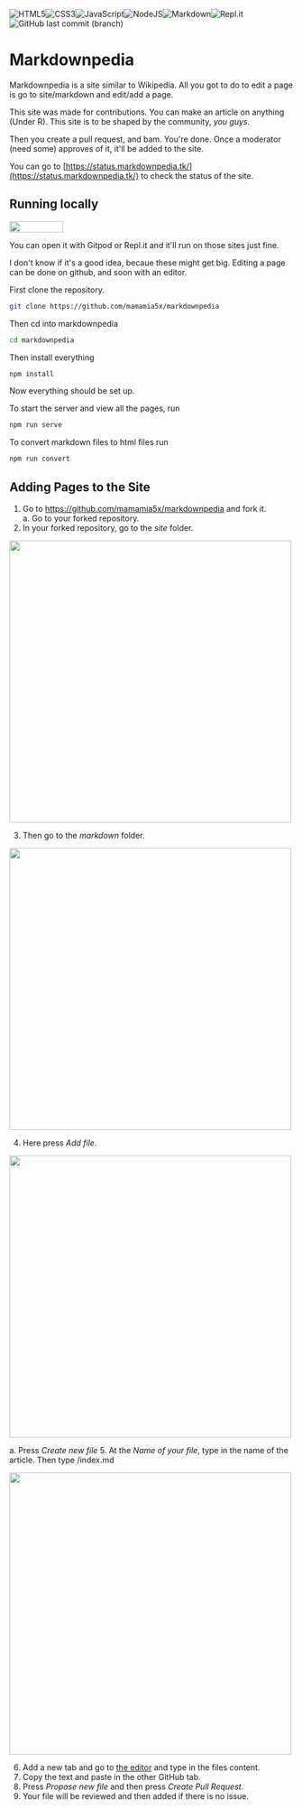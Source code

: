 <img alt="HTML5" src="https://img.shields.io/badge/html5%20-%23E34F26.svg?&style=for-the-badge&logo=html5&logoColor=white"/><img alt="CSS3" src="https://img.shields.io/badge/css3%20-%231572B6.svg?&style=for-the-badge&logo=css3&logoColor=white"/><img alt="JavaScript" src="https://img.shields.io/badge/javascript%20-%23323330.svg?&style=for-the-badge&logo=javascript&logoColor=%23F7DF1E"/><img alt="NodeJS" src="https://img.shields.io/badge/node.js%20-%2343853D.svg?&style=for-the-badge&logo=node.js&logoColor=white"/><img alt="Markdown" src="https://img.shields.io/badge/markdown-%23000000.svg?&style=for-the-badge&logo=markdown&logoColor=white"/><img alt="Repl.it" src="https://img.shields.io/badge/Repl.it%20-%230D101E.svg?&style=for-the-badge&logo=Repl.it&logoColor=white"/>![GitHub last commit (branch)](https://img.shields.io/github/last-commit/mamamia5x/markdownpedia/main?style=for-the-badge)

# Markdownpedia
Markdownpedia is a site similar to Wikipedia. All you got to do to edit a page is go to site/markdown and edit/add a page.

This site was made for contributions. You can make an article on anything (Under R). This site is to be shaped by the community, *you guys*. 

Then you create a pull request, and bam. You're done. Once a moderator (need some) approves of it, it'll be added to the site.

You can go to [https://status.markdownpedia.tk/](https://status.markdownpedia.tk/) to check the status of the site.

## Running locally
[<img src="https://gitpod.io/button/open-in-gitpod.svg" width="95" height="20" 
/>](https://gitpod.io/from-referrer/)

You can open it with Gitpod or Repl.it and it'll run on those sites just fine.

I don't know if it's a good idea, becaue these might get big. Editing a page can be done on github, and soon with an editor.

First clone the repository.
```sh
git clone https://github.com/mamamia5x/markdownpedia
```
Then cd into markdownpedia
```sh
cd markdownpedia
```
Then install everything
```sh
npm install
```
Now everything should be set up.

To start the server and view all the pages, run 
```sh
npm run serve
```
To convert markdown files to html files run
```sh
npm run convert
```

## Adding Pages to the Site
1. Go to https://github.com/mamamia5x/markdownpedia and fork it.  
  a. Go to your forked repository.
2. In your forked repository, go to the _site_ folder.

  <img src="https://github.com/mamamia5x/markdownpedia/blob/main/img/tut1.jpg?raw=true" width=500/>

3. Then go to  the _markdown_ folder.

  <img src="https://github.com/mamamia5x/markdownpedia/blob/main/img/tut2.jpg?raw=true" width=500/>

4. Here press _Add file_.  

  <img src="https://github.com/mamamia5x/markdownpedia/blob/main/img/tut3.jpg?raw=true" width=500/>


  a. Press _Create new file_
5. At the _Name of your file_, type in the name of the article. Then type /index.md

  <img src="https://github.com/mamamia5x/markdownpedia/blob/main/img/tut4.jpg?raw=true" width=500/>


6. Add a new tab and go to [the editor](https://markdownpedia.tk/pages/editor/) and type in the files content.
7. Copy the text and paste in the other GitHub tab.
8. Press _Propose new file_ and then press _Create Pull Request_.
9. Your file will be reviewed and then added if there is no issue.
